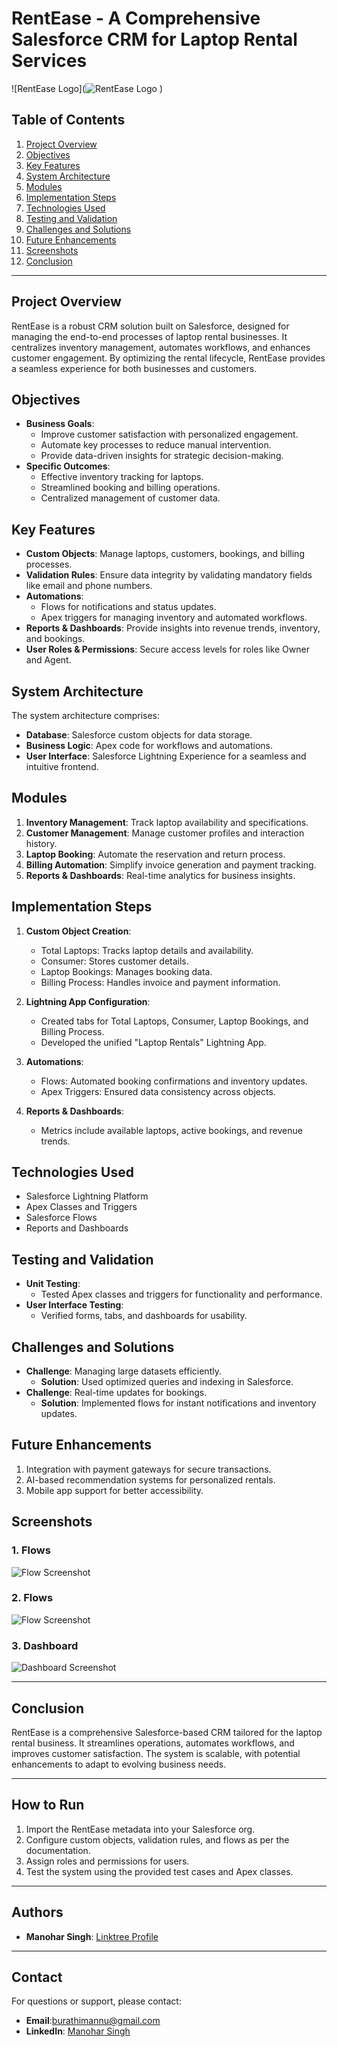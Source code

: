 # RentEase - A Comprehensive Salesforce CRM for Laptop Rental Services

![RentEase Logo](![RentEase Logo](Sources/RentEase%20-%20A%20CRM%20For%20Laptop%20Rentals.png)
)

## Table of Contents
1. [Project Overview](#project-overview)
2. [Objectives](#objectives)
3. [Key Features](#key-features)
4. [System Architecture](#system-architecture)
5. [Modules](#modules)
6. [Implementation Steps](#implementation-steps)
7. [Technologies Used](#technologies-used)
8. [Testing and Validation](#testing-and-validation)
9. [Challenges and Solutions](#challenges-and-solutions)
10. [Future Enhancements](#future-enhancements)
11. [Screenshots](#screenshots)
12. [Conclusion](#conclusion)

---

## Project Overview
RentEase is a robust CRM solution built on Salesforce, designed for managing the end-to-end processes of laptop rental businesses. It centralizes inventory management, automates workflows, and enhances customer engagement. By optimizing the rental lifecycle, RentEase provides a seamless experience for both businesses and customers.

## Objectives
- **Business Goals**:
  - Improve customer satisfaction with personalized engagement.
  - Automate key processes to reduce manual intervention.
  - Provide data-driven insights for strategic decision-making.
- **Specific Outcomes**:
  - Effective inventory tracking for laptops.
  - Streamlined booking and billing operations.
  - Centralized management of customer data.

## Key Features
- **Custom Objects**: Manage laptops, customers, bookings, and billing processes.
- **Validation Rules**: Ensure data integrity by validating mandatory fields like email and phone numbers.
- **Automations**:
  - Flows for notifications and status updates.
  - Apex triggers for managing inventory and automated workflows.
- **Reports & Dashboards**: Provide insights into revenue trends, inventory, and bookings.
- **User Roles & Permissions**: Secure access levels for roles like Owner and Agent.

## System Architecture
The system architecture comprises:
- **Database**: Salesforce custom objects for data storage.
- **Business Logic**: Apex code for workflows and automations.
- **User Interface**: Salesforce Lightning Experience for a seamless and intuitive frontend.

## Modules
1. **Inventory Management**: Track laptop availability and specifications.
2. **Customer Management**: Manage customer profiles and interaction history.
3. **Laptop Booking**: Automate the reservation and return process.
4. **Billing Automation**: Simplify invoice generation and payment tracking.
5. **Reports & Dashboards**: Real-time analytics for business insights.

## Implementation Steps
1. **Custom Object Creation**:
   - Total Laptops: Tracks laptop details and availability.
   - Consumer: Stores customer details.
   - Laptop Bookings: Manages booking data.
   - Billing Process: Handles invoice and payment information.

2. **Lightning App Configuration**:
   - Created tabs for Total Laptops, Consumer, Laptop Bookings, and Billing Process.
   - Developed the unified "Laptop Rentals" Lightning App.

3. **Automations**:
   - Flows: Automated booking confirmations and inventory updates.
   - Apex Triggers: Ensured data consistency across objects.

4. **Reports & Dashboards**:
   - Metrics include available laptops, active bookings, and revenue trends.

## Technologies Used
- Salesforce Lightning Platform
- Apex Classes and Triggers
- Salesforce Flows
- Reports and Dashboards

## Testing and Validation
- **Unit Testing**:
  - Tested Apex classes and triggers for functionality and performance.
- **User Interface Testing**:
  - Verified forms, tabs, and dashboards for usability.

## Challenges and Solutions
- **Challenge**: Managing large datasets efficiently.
  - **Solution**: Used optimized queries and indexing in Salesforce.
- **Challenge**: Real-time updates for bookings.
  - **Solution**: Implemented flows for instant notifications and inventory updates.

## Future Enhancements
1. Integration with payment gateways for secure transactions.
2. AI-based recommendation systems for personalized rentals.
3. Mobile app support for better accessibility.

## Screenshots
### 1. **Flows**
![Flow Screenshot](Sources/Flow2.png)

### 2. **Flows**
![Flow Screenshot](Sources/Flow3.png)

### 3. **Dashboard**
![Dashboard Screenshot](Sources/DashBoard.png)

---

## Conclusion
RentEase is a comprehensive Salesforce-based CRM tailored for the laptop rental business. It streamlines operations, automates workflows, and improves customer satisfaction. The system is scalable, with potential enhancements to adapt to evolving business needs.

---

## How to Run
1. Import the RentEase metadata into your Salesforce org.
2. Configure custom objects, validation rules, and flows as per the documentation.
3. Assign roles and permissions for users.
4. Test the system using the provided test cases and Apex classes.

---

## Authors
- **Manohar Singh**: [Linktree Profile](https://linktr.ee/Manohar_Singh)


---

## Contact
For questions or support, please contact:
- **Email**:burathimannu@gmail.com
- **LinkedIn**: [Manohar Singh](https://www.linkedin.com/in/manohar-singh-a50390222/)
